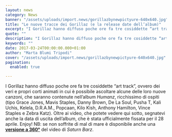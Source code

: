 ```yaml
---
layout: news
category: News
banner: "/assets/uploads/import.news/gorillazbynewpictyure-640x640.jpg"
title: "Le nuove tracce dei Gorillaz (e la release date dell’album)"
excerpt: "I Gorillaz hanno diffuso poche ore fa tre cosiddette “art track”, ovvero dei veri e propri corti animati in cui è possibile ascoltare alcune delle loro nuove canzoni, che saranno contenute nell’album Humanz, ricchissimo di ospiti (tipo Grace Jones, Mavis Staples, Danny Brown, De La Soul, Pusha T, Kali Uchis, Kelela, D.R.A.M., Popcaan, Kilo Kish, [&hellip"
quote: ""
description: "I Gorillaz hanno diffuso poche ore fa tre cosiddette “art track”, ovvero dei veri e propri corti animati in cui è possibile ascoltare alcune delle loro nuove canzoni, che saranno contenute nell’album Humanz, ricchissimo di ospiti (tipo Grace Jones, Mavis Staples, Danny Brown, De La Soul, Pusha T, Kali Uchis, Kelela, D.R.A.M., Popcaan, Kilo Kish, [&hellip"
keywords: ""
date: 2017-03-24T00:00:00.000+01:00
author: "Marta Blumi Tripodi"
cover: "/assets/uploads/import.news/gorillazbynewpictyure-640x640.jpg"
pagination:
  enabled: true

---
```


I Gorillaz hanno diffuso poche ore fa tre cosiddette “art track”, ovvero dei veri e propri corti animati in cui è possibile ascoltare alcune delle loro nuove canzoni, che saranno contenute nell’album _Humanz_, ricchissimo di ospiti (tipo Grace Jones, Mavis Staples, Danny Brown, De La Soul, Pusha T, Kali Uchis, Kelela, D.R.A.M., Popcaan, Kilo Kish, Anthony Hamilton, Vince Staples e Zebra Katz). Oltre ai video, che potete vedere qui sotto, segnatevi anche la data di uscita dell’album, che è stata ufficialmente fissata per il 28 aprile. Enjoy! NB: se non soffrite di mal di mare è disponibile anche una [**versione a 360°**](https://www.youtube.com/watch?v=lVaBvyzuypw) del video di _Saturn Barz_.